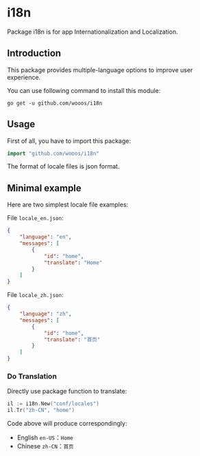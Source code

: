 i18n
====

Package i18n is for app Internationalization and Localization.

## Introduction

This package provides multiple-language options to improve user experience. 

You can use following command to install this module:

    go get -u github.com/wooos/i18n

## Usage

First of all, you have to import this package:

```go
import "github.com/wooos/i18n"
```

The format of locale files is json format.


## Minimal example

Here are two simplest locale file examples:

File `locale_en.json`:

```json
{
    "language": "en",
    "messages": [
        {
            "id": "home",
            "translate": "Home"
        }
    ]
}
```

File `locale_zh.json`:

```json
{
    "language": "zh",
    "messages": [
        {
            "id": "home",
            "translate": "首页"
        }
    ]
}
```

### Do Translation

Directly use package function to translate:

```go
il := i18n.New("conf/locales")
il.Tr("zh-CN", "home")
```

Code above will produce correspondingly:

- English `en-US`：`Home`
- Chinese `zh-CN`：`首页`

